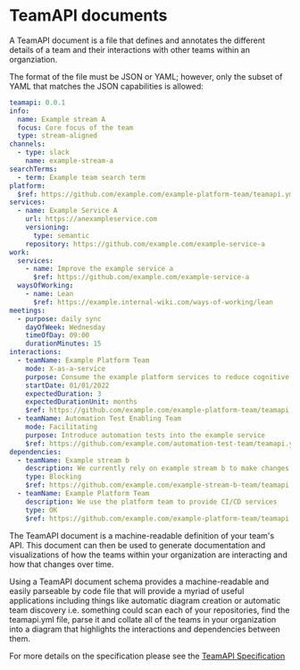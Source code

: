 # TeamAPI documents

A TeamAPI document is a file that defines and annotates the different details of a team and their interactions with other teams within an organziation.

The format of the file must be JSON or YAML; however, only the subset of YAML that matches the JSON capabilities is allowed:

``` YAML
teamapi: 0.0.1
info: 
  name: Example stream A
  focus: Core focus of the team
  type: stream-aligned
channels:
  - type: slack
    name: example-stream-a
searchTerms:
  - term: Example team search term
platform: 
  $ref: https://github.com/example.com/example-platform-team/teamapi.yml
services: 
  - name: Example Service A
    url: https://anexampleservice.com
    versioning: 
      type: semantic
    repository: https://github.com/example.com/example-service-a
work:
  services: 
    - name: Improve the example service a
      $ref: https://github.com/example.com/example-service-a
  waysOfWorking: 
    - name: Lean
      $ref: https://example.internal-wiki.com/ways-of-working/lean 
meetings:
  - purpose: daily sync
    dayOfWeek: Wednesday
    timeOfDay: 09:00
    durationMinutes: 15
interactions:
  - teamName: Example Platform Team
    mode: X-as-a-service
    purpose: Consume the example platform services to reduce cognitive load
    startDate: 01/01/2022
    expectedDuration: 3
    expectedDurationUnit: months
    $ref: https://github.com/example.com/example-platform-team/teamapi.yml
  - teamName: Automation Test Enabling Team
    mode: Facilitating
    purpose: Introduce automation tests into the example service
    $ref: https://github.com/example.com/automation-test-team/teamapi.yml
dependencies:
  - teamName: Example stream b
    description: We currently rely on example stream b to make changes to component X.
    type: Blocking
    $ref: https://github.com/example.com/example-stream-b-team/teamapi.yml 
  - teamName: Example Platform Team
    description: We use the platform team to provide CI/CD services
    type: OK
    $ref: https://github.com/example.com/example-platform-team/teamapi.yml 
```

The TeamAPI document is a machine-readable definition of your team's API. This document can then be used to generate documentation and visualizations of how the teams within your organization are interacting and how that changes over time.

Using a TeamAPI document schema provides a machine-readable and easily parseable by code file that will provide a myriad of useful applications including things like automatic diagram creation or automatic team discovery i.e. something could scan each of your repositories, find the teamapi.yml file, parse it and collate all of the teams in your organization into a diagram that highlights the interactions and dependencies between them.

For more details on the specification please see the [TeamAPI Specification](/spec/teamapi.md)
